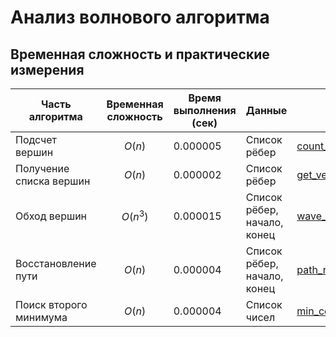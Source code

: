 # Анализ волнового алгоритма

## Временная сложность и практические измерения

| Часть алгоритма         | Временная сложность | Время выполнения (сек) | Данные                          | Стенд                                                                 |
|--------------------------|---------------------|-------------------------|---------------------------------|----------------------------------------------------------------------|
| Подсчет вершин           | $$ O(n) $$               | 0.000005                | Список рёбер                   | [count_vertices.py](https://github.com/Tamara210/dz1/blob/main/count_vertices.py) |
| Получение списка вершин  | $$ O(n) $$               | 0.000002                | Список рёбер                   | [get_vertices.py](https://github.com/Tamara210/dz1/blob/main/get_vertices.py)     |
| Обход вершин             | $$ O(n^3) $$           | 0.000015                | Список рёбер, начало, конец              | [wave_algorithm.py](https://github.com/Tamara210/dz1/blob/main/wave_algorithm.py) |
| Восстановление пути      | $$ O(n) $$              | 0.000004                | Список рёбер, начало, конец              | [path_rec.py](https://github.com/Tamara210/dz1/blob/main/path_rec.py)             |
| Поиск второго минимума   | $$ O(n) $$                 | 0.000004                | Список чисел                   | [min_count.py](https://github.com/Tamara210/dz1/blob/main/min_count.py)           |